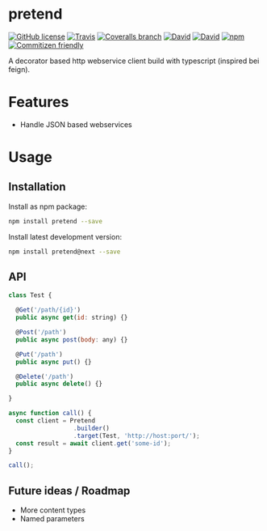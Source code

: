 # pretend

[![GitHub license](https://img.shields.io/github/license/KnisterPeter/pretend.svg)]()
[![Travis](https://img.shields.io/travis/KnisterPeter/pretend.svg)](https://travis-ci.org/KnisterPeter/pretend)
[![Coveralls branch](https://img.shields.io/coveralls/KnisterPeter/pretend/master.svg)](https://coveralls.io/github/KnisterPeter/pretend)
[![David](https://img.shields.io/david/KnisterPeter/pretend.svg)](https://david-dm.org/KnisterPeter/pretend)
[![David](https://img.shields.io/david/dev/KnisterPeter/pretend.svg)](https://david-dm.org/KnisterPeter/pretend#info=devDependencies&view=table)
[![npm](https://img.shields.io/npm/v/pretend.svg)](https://www.npmjs.com/package/pretend)
[![Commitizen friendly](https://img.shields.io/badge/commitizen-friendly-brightgreen.svg)](http://commitizen.github.io/cz-cli/)

A decorator based http webservice client build with typescript (inspired bei feign).

# Features

* Handle JSON based webservices

# Usage

## Installation
Install as npm package:

```sh
npm install pretend --save
```

Install latest development version:

```sh
npm install pretend@next --save
```

## API

```js
class Test {

  @Get('/path/{id}')
  public async get(id: string) {}

  @Post('/path')
  public async post(body: any) {}

  @Put('/path')
  public async put() {}

  @Delete('/path')
  public async delete() {}

}

async function call() {
  const client = Pretend
                  .builder()
                  .target(Test, 'http://host:port/');
  const result = await client.get('some-id');
}

call();

```

## Future ideas / Roadmap

* More content types
* Named parameters

